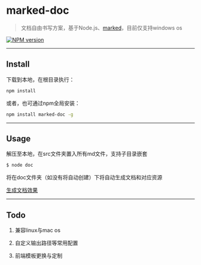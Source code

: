 # marked-doc

> 文档自由书写方案，基于Node.js、[marked](https://github.com/chjj/marked)，目前仅支持windows os

[![NPM version](https://badge.fury.io/js/marked-doc.png)][badge]

--------

## Install

下载到本地，在根目录执行：

```bash
npm install
```

或者，也可通过npm全局安装：

```bash
npm install marked-doc -g
```

--------

## Usage

解压至本地，在src文件夹置入所有md文件，支持子目录嵌套

```bash
$ node doc 
```

将在doc文件夹（如没有将自动创建）下将自动生成文档和对应资源

[生成文档效果](http://lali.sinaapp.com/docs/)

--------

## Todo

1. 兼容linux与mac os

2. 自定义输出路径等常用配置

3. 前端模板更换与定制


[badge]: https://www.npmjs.com/package/marked-doc